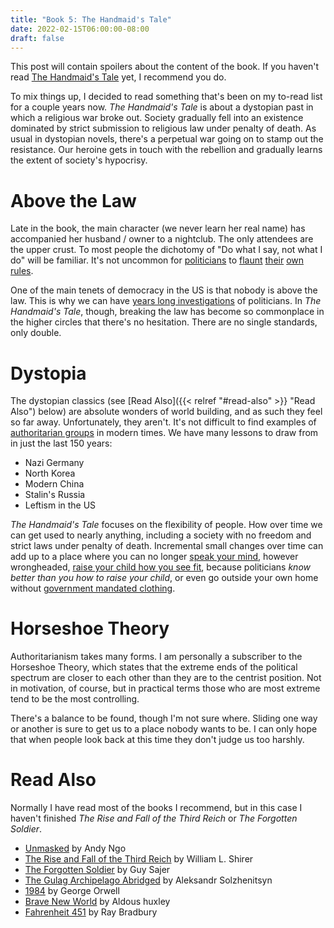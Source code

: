 ```yaml
---
title: "Book 5: The Handmaid's Tale"
date: 2022-02-15T06:00:00-08:00
draft: false
---
```


This post will contain spoilers about the content of the book. If you haven't read
[The Handmaid's Tale](https://smile.amazon.com/dp/038549081X/)
yet, I recommend you do.

To mix things up, I decided to read something that's been on my to-read list
for a couple years now. *The Handmaid's Tale* is about a dystopian past in which
a religious war broke out. Society gradually fell into an existence dominated by
strict submission to religious law under penalty of death. As usual in dystopian
novels, there's a perpetual war going on to stamp out the resistance. Our heroine
gets in touch with the rebellion and gradually learns the extent of society's
hypocrisy.

# Above the Law

Late in the book, the main character (we never learn her real name) has accompanied
her husband / owner to a nightclub. The only attendees are the upper crust. To
most people the dichotomy of "Do what I say, not what I do" will be familiar. It's
not uncommon for
[politicians](https://www.cnn.com/2022/01/31/politics/gavin-newsom-eric-garcetti-london-breed-maskless-rams-game/index.html)
to
[flaunt](https://thehill.com/homenews/campaign/593187-the-memo-stacey-abrams-faces-growing-furor-over-mask-free-photo)
[their](https://www.washingtonexaminer.com/news/kayleigh-mcenany-plays-video-of-pelosi-getting-her-hair-done-on-a-loop-during-press-conference)
[own](https://www.washingtonexaminer.com/news/philadelphia-mayor-spotted-eating-indoors-in-maryland-while-ban-remains-in-his-city)
[rules](https://www.washingtonexaminer.com/news/andrew-cuomo-cancels-celebrating-thanksgiving-with-89-year-old-mother-after-critics-blast-him-for-hypocrisy).

One of the main tenets of democracy in the US is that nobody is above the law.
This is why we can have
[years long investigations](https://www.npr.org/2019/03/24/706385781/mueller-report-finds-evidence-of-russian-collusion)
of politicians. In *The Handmaid's Tale*, though, breaking the law has become so
commonplace in the higher circles that there's no hesitation. There are no single
standards, only double.

# Dystopia

The dystopian classics (see
[Read Also]({{< relref "#read-also" >}} "Read Also")
below) are absolute wonders of world building,
and as such they feel so far away. Unfortunately, they aren't. It's not difficult
to find examples of
[authoritarian groups](https://nypost.com/2021/06/03/author-andy-ngo-says-he-was-beaten-by-mob-in-portland/)
in modern times. We have many lessons to draw from in just the last 150 years:

* Nazi Germany
* North Korea
* Modern China
* Stalin's Russia
* Leftism in the US

*The Handmaid's Tale* focuses on the flexibility of people. How over time we can
get used to nearly anything, including a society with no freedom and strict laws
under penalty of death. Incremental small changes over time can add up to a place
where you can no longer
[speak your mind](https://www.independent.co.uk/news/uk/arrests-for-offensive-facebook-and-twitter-posts-soar-in-london-a7064246.html),
however wrongheaded,
[raise your child how you see fit](https://news.yahoo.com/mcauliffe-argues-parents-shouldn-t-130358092.html),
because politicians *know better than you how to raise your child*,
or even go outside your own home without
[government mandated clothing](https://abcnews.go.com/International/wireStory/hundreds-arrested-fined-australia-lockdown-protests-79575174).

# Horseshoe Theory

Authoritarianism takes many forms. I am personally a subscriber to the Horseshoe
Theory, which states that the extreme ends of the political spectrum are closer
to each other than they are to the centrist position. Not in motivation, of course,
but in practical terms those who are most extreme tend to be the most controlling.

There's a balance to be found, though I'm not sure where. Sliding one way or
another is sure to get us to a place nobody wants to be. I can only hope that
when people look back at this time they don't judge us too harshly.

# Read Also

Normally I have read most of the books I recommend, but in this case I haven't
finished *The Rise and Fall of the Third Reich* or *The Forgotten Soldier*.

* [Unmasked](https://smile.amazon.com/dp/1546059571/)
  by Andy Ngo
* [The Rise and Fall of the Third Reich](https://smile.amazon.com/dp/1451651686/)
  by William L. Shirer
* [The Forgotten Soldier](https://smile.amazon.com/dp/1574882864/)
  by Guy Sajer
* [The Gulag Archipelago Abridged](https://smile.amazon.com/dp/0061253804/)
  by Aleksandr Solzhenitsyn
* [1984](https://smile.amazon.com/dp/0451524934/)
  by George Orwell
* [Brave New World](https://smile.amazon.com/dp/0060850523/)
  by Aldous huxley
* [Fahrenheit 451](https://smile.amazon.com/dp/1451673310/)
  by Ray Bradbury
